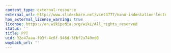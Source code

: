 ```yaml
---
content_type: external-resource
external_url: http://www.slideshare.net/viet4777/nano-indentation-lecture1
has_external_license_warning: true
license: https://en.wikipedia.org/wiki/All_rights_reserved
status: ''
title: PPT
uid: 32e47aaa-f03f-4c6f-946d-3fbf2a749ed0
wayback_url: ''
---
```

